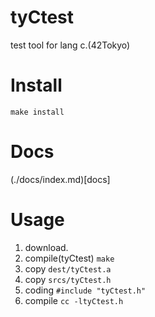 # tyCtest

test tool for lang c.(42Tokyo)

# Install

`make install`
# Docs

(./docs/index.md)[docs]

# Usage

1. download.
2. compile(tyCtest) `make`
3. copy `dest/tyCtest.a`
4. copy `srcs/tyCtest.h`
5. coding `#include "tyCtest.h"`
6. compile `cc -ltyCtest.h`
